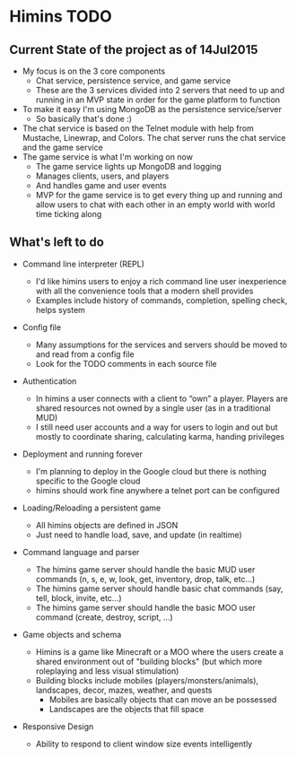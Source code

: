 # Himins TODO

## Current State of the project as of 14Jul2015

* My focus is on the 3 core components
  * Chat service, persistence service, and game service
  * These are the 3 services divided into 2 servers that need to up and running in an MVP state in order for the game platform to function
* To make it easy I'm using MongoDB as the persistence service/server
  * So basically that's done :)
* The chat service is based on the Telnet module with help from Mustache, Linewrap, and Colors. The chat server runs the chat service and the game service
* The game service is what I'm working on now
  * The game service lights up MongoDB and logging
  * Manages clients, users, and players
  * And handles game and user events
  * MVP for the game service is to get every thing up and running and allow users to chat with each other in an empty world with world time ticking along

## What's left to do

* Command line interpreter (REPL)
  * I'd like himins users to enjoy a rich command line user inexperience with all the convenience tools that a modern shell provides
  * Examples include history of commands, completion, spelling check, helps system

* Config file
  * Many assumptions for the services and servers should be moved to and read from a config file
  * Look for the TODO comments in each source file
* Authentication
  * In himins a user connects with a client to “own” a player. Players are shared resources not owned by a single user (as in a traditional MUD)
  * I still need user accounts and a way for users to login and out but mostly to coordinate sharing, calculating karma, handing privileges
* Deployment and running forever
  * I'm planning to deploy in the Google cloud but there is nothing specific to the Google cloud
  * himins should work fine anywhere a telnet port can be configured
* Loading/Reloading a persistent game
  * All himins objects are defined in JSON
  * Just need to handle load, save, and update (in realtime)
* Command language and parser
  * The himins game server should handle the basic MUD user commands (n, s, e, w, look, get, inventory, drop, talk, etc...)
  * The himins game server should handle basic chat commands (say, tell, block, invite, etc...)
  * The himins game server should handle the basic MOO user command (create, destroy, script, ...)
* Game objects and schema
  * Himins is a game like Minecraft or a MOO where the users create a shared environment out of "building blocks" (but which more roleplaying and less visual stimulation)
  * Building blocks include mobiles (players/monsters/animals), landscapes, decor, mazes, weather, and quests
    * Mobiles are basically objects that can move an be possessed
    * Landscapes are the objects that fill space
* Responsive Design
  * Ability to respond to client window size events intelligently
  
